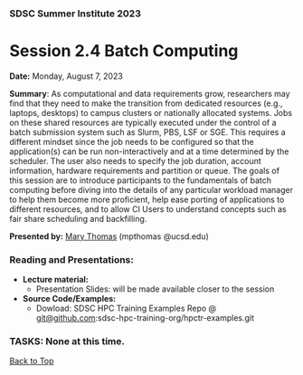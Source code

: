 ### SDSC Summer Institute 2023
# Session 2.4 Batch Computing

**Date:** Monday, August 7, 2023

**Summary**: As computational and data requirements grow, researchers may find that they need to make the transition from dedicated resources (e.g., laptops, desktops) to campus clusters or nationally allocated systems. Jobs on these shared resources are typically executed under the control of a batch submission system such as Slurm, PBS, LSF or SGE. This requires a different mindset since the job needs to be configured so that the application(s) can be run non-interactively and at a time determined by the scheduler. The user also needs to specify the job duration, account information, hardware requirements and partition or queue. The goals of this session are to introduce participants to the fundamentals of batch computing before diving into the details of any particular workload manager to help them become more proficient, help ease porting of applications to different resources, and to allow CI Users to understand concepts such as fair share scheduling and backfilling.

**Presented by:** [Mary Thomas](https://www.sdsc.edu/research/researcher_spotlight/thomas_mary.html) (mpthomas @ucsd.edu)

### Reading and Presentations:
* **Lecture material:**
   * Presentation Slides: will be made available closer to the session
* **Source Code/Examples:** 
   * Dowload: SDSC HPC Training Examples Repo @ git@github.com:sdsc-hpc-training-org/hpctr-examples.git

### TASKS: None at this time.

[Back to Top](#top)
